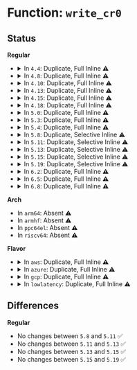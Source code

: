 # Function: <code>write_cr0</code>

## Status
<b>Regular</b>
<ul>
<li>
<details>
<summary>In <code>4.4</code>: Duplicate, Full Inline ⚠️</summary>

**Collision:** Static Duplication

**Inline:** Full

**Transformation:** False

**Instances:**

```
In arch/x86/xen/enlighten.c (ffffffff8101cd73)
Location: arch/x86/include/asm/paravirt.h:64
Inline: True
```
```
In arch/x86/kernel/process_64.c (ffffffff8102d8cd)
Location: arch/x86/include/asm/paravirt.h:64
Inline: True
Inline callers:
  - arch/x86/kernel/process_64.c:__switch_to
```
```
In arch/x86/kernel/fpu/init.c (ffffffff810398c8)
Location: arch/x86/include/asm/paravirt.h:64
Inline: True
Inline callers:
  - arch/x86/kernel/fpu/init.c:fpu__init_cpu_ctx_switch
  - arch/x86/kernel/fpu/init.c:fpu__init_cpu_generic
  - arch/x86/kernel/fpu/init.c:fpu__init_system
```
```
In arch/x86/kernel/fpu/bugs.c (ffffffff81f699b5)
Location: arch/x86/include/asm/paravirt.h:64
Inline: True
Inline callers:
  - arch/x86/kernel/fpu/bugs.c:fpu__init_check_bugs
  - arch/x86/kernel/fpu/bugs.c:fpu__init_check_bugs
```
```
In arch/x86/kernel/fpu/core.c (ffffffff81039af4)
Location: arch/x86/include/asm/paravirt.h:64
Inline: True
Inline callers:
  - arch/x86/kernel/fpu/core.c:__kernel_fpu_end
  - arch/x86/kernel/fpu/core.c:fpu__drop
```
```
In arch/x86/kernel/cpu/mtrr/generic.c (ffffffff8104c04f)
Location: arch/x86/include/asm/paravirt.h:64
Inline: True
Inline callers:
  - arch/x86/kernel/cpu/mtrr/generic.c:prepare_set
  - arch/x86/kernel/cpu/mtrr/generic.c:post_set
```
```
In arch/x86/power/cpu.c (ffffffff816fb0e6)
Location: arch/x86/include/asm/paravirt.h:64
Inline: True
Inline callers:
  - arch/x86/power/cpu.c:restore_processor_state
```
</details>
</li>
<li>
<details>
<summary>In <code>4.8</code>: Duplicate, Full Inline ⚠️</summary>

**Collision:** Static Duplication

**Inline:** Full

**Transformation:** False

**Instances:**

```
In arch/x86/xen/enlighten.c (ffffffff8101bf9c)
Location: arch/x86/include/asm/paravirt.h:54
Inline: True
```
```
In arch/x86/kernel/process_64.c (ffffffff8102c9fc)
Location: arch/x86/include/asm/paravirt.h:54
Inline: True
Inline callers:
  - arch/x86/kernel/process_64.c:__switch_to
```
```
In arch/x86/kernel/fpu/init.c (ffffffff81f916aa)
Location: arch/x86/include/asm/paravirt.h:54
Inline: True
Inline callers:
  - arch/x86/kernel/fpu/init.c:fpu__init_system
  - arch/x86/kernel/fpu/init.c:fpu__init_cpu_generic
  - arch/x86/kernel/fpu/init.c:fpu__init_cpu_ctx_switch
```
```
In arch/x86/kernel/fpu/bugs.c (ffffffff81f918a9)
Location: arch/x86/include/asm/paravirt.h:54
Inline: True
Inline callers:
  - arch/x86/kernel/fpu/bugs.c:fpu__init_check_bugs
  - arch/x86/kernel/fpu/bugs.c:fpu__init_check_bugs
```
```
In arch/x86/kernel/fpu/core.c (ffffffff81039979)
Location: arch/x86/include/asm/paravirt.h:54
Inline: True
Inline callers:
  - arch/x86/kernel/fpu/core.c:fpu__drop
  - arch/x86/kernel/fpu/core.c:__kernel_fpu_end
```
```
In arch/x86/kernel/cpu/mtrr/generic.c (ffffffff8104c1e6)
Location: arch/x86/include/asm/paravirt.h:54
Inline: True
Inline callers:
  - arch/x86/kernel/cpu/mtrr/generic.c:post_set
  - arch/x86/kernel/cpu/mtrr/generic.c:prepare_set
```
```
In arch/x86/power/cpu.c (ffffffff81760346)
Location: arch/x86/include/asm/paravirt.h:54
Inline: True
Inline callers:
  - arch/x86/power/cpu.c:restore_processor_state
```
</details>
</li>
<li>
<details>
<summary>In <code>4.10</code>: Duplicate, Full Inline ⚠️</summary>

**Collision:** Static Duplication

**Inline:** Full

**Transformation:** False

**Instances:**

```
In arch/x86/xen/enlighten.c (ffffffff8101c7ac)
Location: arch/x86/include/asm/paravirt.h:49
Inline: True
```
```
In arch/x86/kernel/traps.c (ffffffff8102e163)
Location: arch/x86/include/asm/paravirt.h:49
Inline: True
Inline callers:
  - arch/x86/kernel/traps.c:do_device_not_available
```
```
In arch/x86/kernel/fpu/init.c (ffffffff81fcca43)
Location: arch/x86/include/asm/paravirt.h:49
Inline: True
Inline callers:
  - arch/x86/kernel/fpu/init.c:fpu__init_system
  - arch/x86/kernel/fpu/init.c:fpu__init_cpu_generic
```
```
In arch/x86/kernel/cpu/mtrr/generic.c (ffffffff8104e636)
Location: arch/x86/include/asm/paravirt.h:49
Inline: True
Inline callers:
  - arch/x86/kernel/cpu/mtrr/generic.c:post_set
  - arch/x86/kernel/cpu/mtrr/generic.c:prepare_set
```
```
In arch/x86/power/cpu.c (ffffffff8178d346)
Location: arch/x86/include/asm/paravirt.h:49
Inline: True
Inline callers:
  - arch/x86/power/cpu.c:restore_processor_state
```
</details>
</li>
<li>
<details>
<summary>In <code>4.13</code>: Duplicate, Full Inline ⚠️</summary>

**Collision:** Static Duplication

**Inline:** Full

**Transformation:** False

**Instances:**

```
In arch/x86/kernel/traps.c (ffffffff8102c280)
Location: arch/x86/include/asm/paravirt.h:49
Inline: True
Inline callers:
  - arch/x86/kernel/traps.c:do_device_not_available
```
```
In arch/x86/kernel/fpu/init.c (ffffffff820ad23d)
Location: arch/x86/include/asm/paravirt.h:49
Inline: True
Inline callers:
  - arch/x86/kernel/fpu/init.c:fpu__init_system
  - arch/x86/kernel/fpu/init.c:fpu__init_cpu_generic
```
```
In arch/x86/kernel/cpu/mtrr/generic.c (ffffffff8104e5a6)
Location: arch/x86/include/asm/paravirt.h:49
Inline: True
Inline callers:
  - arch/x86/kernel/cpu/mtrr/generic.c:post_set
  - arch/x86/kernel/cpu/mtrr/generic.c:prepare_set
```
```
In arch/x86/power/cpu.c (ffffffff817ab4c3)
Location: arch/x86/include/asm/paravirt.h:49
Inline: True
Inline callers:
  - arch/x86/power/cpu.c:restore_processor_state
```
</details>
</li>
<li>
<details>
<summary>In <code>4.15</code>: Duplicate, Full Inline ⚠️</summary>

**Collision:** Static Duplication

**Inline:** Full

**Transformation:** False

**Instances:**

```
In arch/x86/kernel/traps.c (ffffffff8102d199)
Location: arch/x86/include/asm/paravirt.h:50
Inline: True
Inline callers:
  - arch/x86/kernel/traps.c:do_device_not_available
```
```
In arch/x86/kernel/fpu/init.c (ffffffff826b3ace)
Location: arch/x86/include/asm/paravirt.h:50
Inline: True
Inline callers:
  - arch/x86/kernel/fpu/init.c:fpu__init_system
  - arch/x86/kernel/fpu/init.c:fpu__init_cpu_generic
```
```
In arch/x86/kernel/cpu/mtrr/generic.c (ffffffff81051f16)
Location: arch/x86/include/asm/paravirt.h:50
Inline: True
Inline callers:
  - arch/x86/kernel/cpu/mtrr/generic.c:post_set
  - arch/x86/kernel/cpu/mtrr/generic.c:prepare_set
```
```
In arch/x86/power/cpu.c (ffffffff818229c3)
Location: arch/x86/include/asm/paravirt.h:50
Inline: True
Inline callers:
  - arch/x86/power/cpu.c:restore_processor_state
```
</details>
</li>
<li>
<details>
<summary>In <code>4.18</code>: Duplicate, Full Inline ⚠️</summary>

**Collision:** Static Duplication

**Inline:** Full

**Transformation:** False

**Instances:**

```
In arch/x86/kernel/traps.c (ffffffff8102e17e)
Location: arch/x86/include/asm/paravirt.h:50
Inline: True
Inline callers:
  - arch/x86/kernel/traps.c:do_device_not_available
```
```
In arch/x86/kernel/fpu/init.c (ffffffff826dd2ac)
Location: arch/x86/include/asm/paravirt.h:50
Inline: True
Inline callers:
  - arch/x86/kernel/fpu/init.c:fpu__init_system
  - arch/x86/kernel/fpu/init.c:fpu__init_cpu_generic
```
```
In arch/x86/kernel/cpu/mtrr/generic.c (ffffffff81054bbd)
Location: arch/x86/include/asm/paravirt.h:50
Inline: True
Inline callers:
  - arch/x86/kernel/cpu/mtrr/generic.c:post_set
  - arch/x86/kernel/cpu/mtrr/generic.c:prepare_set
```
```
In arch/x86/power/cpu.c (ffffffff8186cbe3)
Location: arch/x86/include/asm/paravirt.h:50
Inline: True
Inline callers:
  - arch/x86/power/cpu.c:restore_processor_state
```
</details>
</li>
<li>
<details>
<summary>In <code>5.0</code>: Duplicate, Full Inline ⚠️</summary>

**Collision:** Static Duplication

**Inline:** Full

**Transformation:** False

**Instances:**

```
In arch/x86/kernel/traps.c (ffffffff8102f2ee)
Location: arch/x86/include/asm/paravirt.h:112
Inline: True
Inline callers:
  - arch/x86/kernel/traps.c:do_device_not_available
```
```
In arch/x86/kernel/fpu/init.c (ffffffff828936f4)
Location: arch/x86/include/asm/paravirt.h:112
Inline: True
Inline callers:
  - arch/x86/kernel/fpu/init.c:fpu__init_system
  - arch/x86/kernel/fpu/init.c:fpu__init_cpu_generic
```
```
In arch/x86/kernel/cpu/mtrr/generic.c (ffffffff8105227d)
Location: arch/x86/include/asm/paravirt.h:112
Inline: True
Inline callers:
  - arch/x86/kernel/cpu/mtrr/generic.c:post_set
  - arch/x86/kernel/cpu/mtrr/generic.c:prepare_set
```
```
In arch/x86/power/cpu.c (ffffffff8188cbf3)
Location: arch/x86/include/asm/paravirt.h:112
Inline: True
Inline callers:
  - arch/x86/power/cpu.c:restore_processor_state
```
</details>
</li>
<li>
<details>
<summary>In <code>5.3</code>: Duplicate, Full Inline ⚠️</summary>

**Collision:** Static Duplication

**Inline:** Full

**Transformation:** False

**Instances:**

```
In arch/x86/kernel/traps.c (ffffffff810310e0)
Location: arch/x86/include/asm/paravirt.h:112
Inline: True
Inline callers:
  - arch/x86/kernel/traps.c:do_device_not_available
```
```
In arch/x86/kernel/fpu/init.c (ffffffff828aad1c)
Location: arch/x86/include/asm/paravirt.h:112
Inline: True
Inline callers:
  - arch/x86/kernel/fpu/init.c:fpu__init_system
  - arch/x86/kernel/fpu/init.c:fpu__init_cpu_generic
```
```
In arch/x86/kernel/cpu/mtrr/generic.c (ffffffff8105537d)
Location: arch/x86/include/asm/paravirt.h:112
Inline: True
Inline callers:
  - arch/x86/kernel/cpu/mtrr/generic.c:post_set
  - arch/x86/kernel/cpu/mtrr/generic.c:prepare_set
```
```
In arch/x86/power/cpu.c (ffffffff818d76d5)
Location: arch/x86/include/asm/paravirt.h:112
Inline: True
```
</details>
</li>
<li>
<details>
<summary>In <code>5.4</code>: Duplicate, Full Inline ⚠️</summary>

**Collision:** Static Duplication

**Inline:** Full

**Transformation:** False

**Instances:**

```
In arch/x86/kernel/traps.c (ffffffff810319a0)
Location: arch/x86/include/asm/paravirt.h:112
Inline: True
Inline callers:
  - arch/x86/kernel/traps.c:do_device_not_available
```
```
In arch/x86/kernel/fpu/init.c (ffffffff828add8c)
Location: arch/x86/include/asm/paravirt.h:112
Inline: True
Inline callers:
  - arch/x86/kernel/fpu/init.c:fpu__init_system
  - arch/x86/kernel/fpu/init.c:fpu__init_cpu_generic
```
```
In arch/x86/kernel/cpu/mtrr/generic.c (ffffffff81055c7d)
Location: arch/x86/include/asm/paravirt.h:112
Inline: True
Inline callers:
  - arch/x86/kernel/cpu/mtrr/generic.c:post_set
  - arch/x86/kernel/cpu/mtrr/generic.c:prepare_set
```
```
In arch/x86/power/cpu.c (ffffffff81909735)
Location: arch/x86/include/asm/paravirt.h:112
Inline: True
```
</details>
</li>
<li>
<details>
<summary>In <code>5.8</code>: Duplicate, Selective Inline ⚠️</summary>

```c
void write_cr0(long unsigned int x);
```

**Collision:** Static Duplication

**Inline:** Selective

**Transformation:** False

**Instances:**

```
In arch/x86/kernel/traps.c (ffffffff81bbd967)
Location: arch/x86/include/asm/paravirt.h:118
Inline: True
Inline callers:
  - arch/x86/kernel/traps.c:exc_device_not_available
```
```
In arch/x86/kernel/fpu/init.c (ffffffff810411e8)
Location: arch/x86/include/asm/paravirt.h:118
Inline: True
Inline callers:
  - arch/x86/kernel/fpu/init.c:fpu__init_cpu_generic
```
```
In arch/x86/kernel/cpu/mtrr/generic.c (ffffffff8105addb)
Location: arch/x86/include/asm/paravirt.h:118
Inline: True
Inline callers:
  - arch/x86/kernel/cpu/mtrr/generic.c:post_set
  - arch/x86/kernel/cpu/mtrr/generic.c:prepare_set
```
```
In arch/x86/power/cpu.c (ffffffff81bba2e7)
Location: arch/x86/include/asm/paravirt.h:118
Inline: True
```
**Symbols:**

```
ffffffff810411a0-ffffffff810411ad: write_cr0 (STB_LOCAL)
```
</details>
</li>
<li>
<details>
<summary>In <code>5.11</code>: Duplicate, Selective Inline ⚠️</summary>

```c
void write_cr0(long unsigned int x);
```

**Collision:** Static Duplication

**Inline:** Selective

**Transformation:** False

**Instances:**

```
In arch/x86/kernel/traps.c (ffffffff81c360ca)
Location: arch/x86/include/asm/paravirt.h:118
Inline: True
Inline callers:
  - arch/x86/kernel/traps.c:exc_device_not_available
```
```
In arch/x86/kernel/fpu/init.c (ffffffff810410b8)
Location: arch/x86/include/asm/paravirt.h:118
Inline: True
Inline callers:
  - arch/x86/kernel/fpu/init.c:fpu__init_cpu_generic
```
```
In arch/x86/kernel/cpu/mtrr/generic.c (ffffffff8105993b)
Location: arch/x86/include/asm/paravirt.h:118
Inline: True
Inline callers:
  - arch/x86/kernel/cpu/mtrr/generic.c:post_set
  - arch/x86/kernel/cpu/mtrr/generic.c:prepare_set
```
```
In arch/x86/power/cpu.c (ffffffff81bceb57)
Location: arch/x86/include/asm/paravirt.h:118
Inline: True
```
**Symbols:**

```
ffffffff81041070-ffffffff8104107d: write_cr0 (STB_LOCAL)
```
</details>
</li>
<li>
<details>
<summary>In <code>5.13</code>: Duplicate, Selective Inline ⚠️</summary>

```c
void write_cr0(long unsigned int x);
```

**Collision:** Static Duplication

**Inline:** Selective

**Transformation:** False

**Instances:**

```
In arch/x86/kernel/traps.c (ffffffff81c2856a)
Location: arch/x86/include/asm/paravirt.h:131
Inline: True
Inline callers:
  - arch/x86/kernel/traps.c:exc_device_not_available
```
```
In arch/x86/kernel/fpu/init.c (ffffffff81042aa3)
Location: arch/x86/include/asm/paravirt.h:131
Inline: True
Inline callers:
  - arch/x86/kernel/fpu/init.c:fpu__init_cpu_generic
Direct callers:
  - arch/x86/kernel/fpu/init.c:fpu__init_system
```
```
In arch/x86/kernel/cpu/mtrr/generic.c (ffffffff8105a2bb)
Location: arch/x86/include/asm/paravirt.h:131
Inline: True
Inline callers:
  - arch/x86/kernel/cpu/mtrr/generic.c:post_set
  - arch/x86/kernel/cpu/mtrr/generic.c:prepare_set
```
```
In arch/x86/power/cpu.c (ffffffff81bc2507)
Location: arch/x86/include/asm/paravirt.h:131
Inline: True
```
**Symbols:**

```
ffffffff81042a60-ffffffff81042a6d: write_cr0 (STB_LOCAL)
```
</details>
</li>
<li>
<details>
<summary>In <code>5.15</code>: Duplicate, Selective Inline ⚠️</summary>

```c
void write_cr0(long unsigned int x);
```

**Collision:** Static Duplication

**Inline:** Selective

**Transformation:** False

**Instances:**

```
In arch/x86/kernel/traps.c (ffffffff81d466da)
Location: arch/x86/include/asm/paravirt.h:131
Inline: True
Inline callers:
  - arch/x86/kernel/traps.c:exc_device_not_available
```
```
In arch/x86/kernel/fpu/init.c (ffffffff81048e13)
Location: arch/x86/include/asm/paravirt.h:131
Inline: True
Inline callers:
  - arch/x86/kernel/fpu/init.c:fpu__init_cpu_generic
Direct callers:
  - arch/x86/kernel/fpu/init.c:fpu__init_system
```
```
In arch/x86/kernel/cpu/mtrr/generic.c (ffffffff8106370b)
Location: arch/x86/include/asm/paravirt.h:131
Inline: True
Inline callers:
  - arch/x86/kernel/cpu/mtrr/generic.c:post_set
  - arch/x86/kernel/cpu/mtrr/generic.c:prepare_set
```
```
In arch/x86/power/cpu.c (ffffffff81c92b95)
Location: arch/x86/include/asm/paravirt.h:131
Inline: True
```
**Symbols:**

```
ffffffff81048dd0-ffffffff81048ddd: write_cr0 (STB_LOCAL)
```
</details>
</li>
<li>
<details>
<summary>In <code>5.19</code>: Duplicate, Selective Inline ⚠️</summary>

```c
void write_cr0(long unsigned int x);
```

**Collision:** Static Duplication

**Inline:** Selective

**Transformation:** False

**Instances:**

```
In arch/x86/kernel/traps.c (ffffffff81f149fa)
Location: arch/x86/include/asm/paravirt.h:137
Inline: True
Inline callers:
  - arch/x86/kernel/traps.c:exc_device_not_available
```
```
In arch/x86/kernel/fpu/init.c (ffffffff83459f57)
Location: arch/x86/include/asm/paravirt.h:137
Inline: True
Inline callers:
  - arch/x86/kernel/fpu/init.c:fpu__init_system
Direct callers:
  - arch/x86/kernel/fpu/init.c:fpu__init_system
```
```
In arch/x86/kernel/cpu/mtrr/generic.c (ffffffff810703aa)
Location: arch/x86/include/asm/paravirt.h:137
Inline: True
Inline callers:
  - arch/x86/kernel/cpu/mtrr/generic.c:post_set
  - arch/x86/kernel/cpu/mtrr/generic.c:prepare_set
```
```
In arch/x86/power/cpu.c (ffffffff81e42501)
Location: arch/x86/include/asm/paravirt.h:137
Inline: True
```
**Symbols:**

```
ffffffff81052170-ffffffff81052196: write_cr0 (STB_LOCAL)
```
</details>
</li>
<li>
<details>
<summary>In <code>6.2</code>: Duplicate, Full Inline ⚠️</summary>

**Collision:** Static Duplication

**Inline:** Full

**Transformation:** False

**Instances:**

```
In arch/x86/kernel/traps.c (ffffffff820bbdba)
Location: arch/x86/include/asm/paravirt.h:137
Inline: True
Inline callers:
  - arch/x86/kernel/traps.c:exc_device_not_available
```
```
In arch/x86/kernel/fpu/init.c (ffffffff83e79bef)
Location: arch/x86/include/asm/paravirt.h:137
Inline: True
Inline callers:
  - arch/x86/kernel/fpu/init.c:fpu__init_system
  - arch/x86/kernel/fpu/init.c:fpu__init_system
```
```
In arch/x86/kernel/cpu/cacheinfo.c (ffffffff8106ac5e)
Location: arch/x86/include/asm/paravirt.h:137
Inline: True
Inline callers:
  - arch/x86/kernel/cpu/cacheinfo.c:cache_enable
  - arch/x86/kernel/cpu/cacheinfo.c:cache_disable
```
```
In arch/x86/power/cpu.c (ffffffff8201cee1)
Location: arch/x86/include/asm/paravirt.h:137
Inline: True
```
</details>
</li>
<li>
<details>
<summary>In <code>6.5</code>: Duplicate, Full Inline ⚠️</summary>

**Collision:** Static Duplication

**Inline:** Full

**Transformation:** False

**Instances:**

```
In arch/x86/kernel/traps.c (ffffffff8213d4ea)
Location: arch/x86/include/asm/paravirt.h:137
Inline: True
Inline callers:
  - arch/x86/kernel/traps.c:exc_device_not_available
```
```
In arch/x86/kernel/fpu/init.c (ffffffff8369c30f)
Location: arch/x86/include/asm/paravirt.h:137
Inline: True
Inline callers:
  - arch/x86/kernel/fpu/init.c:fpu__init_system
  - arch/x86/kernel/fpu/init.c:fpu__init_system
```
```
In arch/x86/kernel/cpu/cacheinfo.c (ffffffff8106c5ce)
Location: arch/x86/include/asm/paravirt.h:137
Inline: True
Inline callers:
  - arch/x86/kernel/cpu/cacheinfo.c:cache_enable
  - arch/x86/kernel/cpu/cacheinfo.c:cache_disable
```
```
In arch/x86/power/cpu.c (ffffffff8209d571)
Location: arch/x86/include/asm/paravirt.h:137
Inline: True
```
</details>
</li>
<li>
<details>
<summary>In <code>6.8</code>: Duplicate, Full Inline ⚠️</summary>

**Collision:** Static Duplication

**Inline:** Full

**Transformation:** False

**Instances:**

```
In arch/x86/kernel/traps.c (ffffffff8221f50a)
Location: arch/x86/include/asm/paravirt.h:141
Inline: True
Inline callers:
  - arch/x86/kernel/traps.c:exc_device_not_available
```
```
In arch/x86/kernel/fpu/init.c (ffffffff838cbfef)
Location: arch/x86/include/asm/paravirt.h:141
Inline: True
Inline callers:
  - arch/x86/kernel/fpu/init.c:fpu__init_system
  - arch/x86/kernel/fpu/init.c:fpu__init_system
```
```
In arch/x86/kernel/cpu/cacheinfo.c (ffffffff8107381e)
Location: arch/x86/include/asm/paravirt.h:141
Inline: True
Inline callers:
  - arch/x86/kernel/cpu/cacheinfo.c:cache_enable
  - arch/x86/kernel/cpu/cacheinfo.c:cache_disable
```
```
In arch/x86/power/cpu.c (ffffffff82174d71)
Location: arch/x86/include/asm/paravirt.h:141
Inline: True
```
</details>
</li>
</ul>
<b>Arch</b>
<ul>
<li>
In <code>arm64</code>: Absent ⚠️
</li>
<li>
In <code>armhf</code>: Absent ⚠️
</li>
<li>
In <code>ppc64el</code>: Absent ⚠️
</li>
<li>
In <code>riscv64</code>: Absent ⚠️
</li>
</ul>
<b>Flavor</b>
<ul>
<li>
<details>
<summary>In <code>aws</code>: Duplicate, Full Inline ⚠️</summary>

**Collision:** Static Duplication

**Inline:** Full

**Transformation:** False

**Instances:**

```
In arch/x86/kernel/traps.c (ffffffff81031b00)
Location: arch/x86/include/asm/paravirt.h:112
Inline: True
Inline callers:
  - arch/x86/kernel/traps.c:do_device_not_available
```
```
In arch/x86/kernel/fpu/init.c (ffffffff8289bdab)
Location: arch/x86/include/asm/paravirt.h:112
Inline: True
Inline callers:
  - arch/x86/kernel/fpu/init.c:fpu__init_system
  - arch/x86/kernel/fpu/init.c:fpu__init_cpu_generic
```
```
In arch/x86/kernel/cpu/mtrr/generic.c (ffffffff810557fd)
Location: arch/x86/include/asm/paravirt.h:112
Inline: True
Inline callers:
  - arch/x86/kernel/cpu/mtrr/generic.c:post_set
  - arch/x86/kernel/cpu/mtrr/generic.c:prepare_set
```
```
In arch/x86/power/cpu.c (ffffffff818a8af5)
Location: arch/x86/include/asm/paravirt.h:112
Inline: True
```
</details>
</li>
<li>
<details>
<summary>In <code>azure</code>: Duplicate, Full Inline ⚠️</summary>

**Collision:** Static Duplication

**Inline:** Full

**Transformation:** False

**Instances:**

```
In arch/x86/kernel/traps.c (ffffffff810215d5)
Location: arch/x86/include/asm/special_insns.h:148
Inline: True
Inline callers:
  - arch/x86/kernel/traps.c:do_device_not_available
```
```
In arch/x86/kernel/fpu/init.c (ffffffff8289404b)
Location: arch/x86/include/asm/special_insns.h:148
Inline: True
Inline callers:
  - arch/x86/kernel/fpu/init.c:fpu__init_system
  - arch/x86/kernel/fpu/init.c:fpu__init_cpu_generic
```
```
In arch/x86/kernel/cpu/mtrr/generic.c (ffffffff81045939)
Location: arch/x86/include/asm/special_insns.h:148
Inline: True
Inline callers:
  - arch/x86/kernel/cpu/mtrr/generic.c:post_set
  - arch/x86/kernel/cpu/mtrr/generic.c:prepare_set
```
```
In arch/x86/power/cpu.c (ffffffff818637ac)
Location: arch/x86/include/asm/special_insns.h:148
Inline: True
Inline callers:
  - arch/x86/power/cpu.c:restore_processor_state
```
</details>
</li>
<li>
<details>
<summary>In <code>gcp</code>: Duplicate, Full Inline ⚠️</summary>

**Collision:** Static Duplication

**Inline:** Full

**Transformation:** False

**Instances:**

```
In arch/x86/kernel/traps.c (ffffffff81031960)
Location: arch/x86/include/asm/paravirt.h:112
Inline: True
Inline callers:
  - arch/x86/kernel/traps.c:do_device_not_available
```
```
In arch/x86/kernel/fpu/init.c (ffffffff828aed6e)
Location: arch/x86/include/asm/paravirt.h:112
Inline: True
Inline callers:
  - arch/x86/kernel/fpu/init.c:fpu__init_system
  - arch/x86/kernel/fpu/init.c:fpu__init_cpu_generic
```
```
In arch/x86/kernel/cpu/mtrr/generic.c (ffffffff81055c2d)
Location: arch/x86/include/asm/paravirt.h:112
Inline: True
Inline callers:
  - arch/x86/kernel/cpu/mtrr/generic.c:post_set
  - arch/x86/kernel/cpu/mtrr/generic.c:prepare_set
```
```
In arch/x86/power/cpu.c (ffffffff818fa155)
Location: arch/x86/include/asm/paravirt.h:112
Inline: True
```
</details>
</li>
<li>
<details>
<summary>In <code>lowlatency</code>: Duplicate, Full Inline ⚠️</summary>

**Collision:** Static Duplication

**Inline:** Full

**Transformation:** False

**Instances:**

```
In arch/x86/kernel/traps.c (ffffffff81032820)
Location: arch/x86/include/asm/paravirt.h:112
Inline: True
Inline callers:
  - arch/x86/kernel/traps.c:do_device_not_available
```
```
In arch/x86/kernel/fpu/init.c (ffffffff828aed9c)
Location: arch/x86/include/asm/paravirt.h:112
Inline: True
Inline callers:
  - arch/x86/kernel/fpu/init.c:fpu__init_system
  - arch/x86/kernel/fpu/init.c:fpu__init_cpu_generic
```
```
In arch/x86/kernel/cpu/mtrr/generic.c (ffffffff810570cd)
Location: arch/x86/include/asm/paravirt.h:112
Inline: True
Inline callers:
  - arch/x86/kernel/cpu/mtrr/generic.c:post_set
  - arch/x86/kernel/cpu/mtrr/generic.c:prepare_set
```
```
In arch/x86/power/cpu.c (ffffffff8191b2b5)
Location: arch/x86/include/asm/paravirt.h:112
Inline: True
```
</details>
</li>
</ul>

## Differences
<b>Regular</b>
<ul>
<li>
No changes between <code>5.8</code> and <code>5.11</code> ✅
</li>
<li>
No changes between <code>5.11</code> and <code>5.13</code> ✅
</li>
<li>
No changes between <code>5.13</code> and <code>5.15</code> ✅
</li>
<li>
No changes between <code>5.15</code> and <code>5.19</code> ✅
</li>
</ul>
